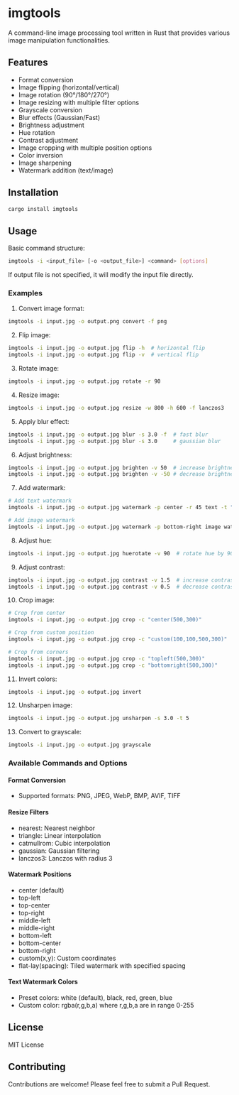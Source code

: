 # imgtools

A command-line image processing tool written in Rust that provides various image manipulation functionalities.

## Features

- Format conversion
- Image flipping (horizontal/vertical)
- Image rotation (90°/180°/270°)
- Image resizing with multiple filter options
- Grayscale conversion
- Blur effects (Gaussian/Fast)
- Brightness adjustment
- Hue rotation
- Contrast adjustment
- Image cropping with multiple position options
- Color inversion
- Image sharpening
- Watermark addition (text/image)

## Installation

```bash
cargo install imgtools
```

## Usage

Basic command structure:
```bash
imgtools -i <input_file> [-o <output_file>] <command> [options]
```

If output file is not specified, it will modify the input file directly.

### Examples

1. Convert image format:
```bash
imgtools -i input.jpg -o output.png convert -f png
```

2. Flip image:
```bash
imgtools -i input.jpg -o output.jpg flip -h  # horizontal flip
imgtools -i input.jpg -o output.jpg flip -v  # vertical flip
```

3. Rotate image:
```bash
imgtools -i input.jpg -o output.jpg rotate -r 90
```

4. Resize image:
```bash
imgtools -i input.jpg -o output.jpg resize -w 800 -h 600 -f lanczos3
```

5. Apply blur effect:
```bash
imgtools -i input.jpg -o output.jpg blur -s 3.0 -f  # fast blur
imgtools -i input.jpg -o output.jpg blur -s 3.0     # gaussian blur
```

6. Adjust brightness:
```bash
imgtools -i input.jpg -o output.jpg brighten -v 50  # increase brightness
imgtools -i input.jpg -o output.jpg brighten -v -50 # decrease brightness
```

7. Add watermark:
```bash
# Add text watermark
imgtools -i input.jpg -o output.jpg watermark -p center -r 45 text -t "Copyright" -c white -s 50

# Add image watermark
imgtools -i input.jpg -o output.jpg watermark -p bottom-right image watermark.png
```
8. Adjust hue:
```bash
imgtools -i input.jpg -o output.jpg huerotate -v 90  # rotate hue by 90 degrees
```

9. Adjust contrast:
```bash
imgtools -i input.jpg -o output.jpg contrast -v 1.5  # increase contrast
imgtools -i input.jpg -o output.jpg contrast -v 0.5  # decrease contrast
```

10. Crop image:
```bash
# Crop from center
imgtools -i input.jpg -o output.jpg crop -c "center(500,300)"

# Crop from custom position
imgtools -i input.jpg -o output.jpg crop -c "custom(100,100,500,300)"

# Crop from corners
imgtools -i input.jpg -o output.jpg crop -c "topleft(500,300)"
imgtools -i input.jpg -o output.jpg crop -c "bottomright(500,300)"
```

11. Invert colors:
```bash
imgtools -i input.jpg -o output.jpg invert
```

12. Unsharpen image:
```bash
imgtools -i input.jpg -o output.jpg unsharpen -s 3.0 -t 5
```

13. Convert to grayscale:
```bash
imgtools -i input.jpg -o output.jpg grayscale
```

### Available Commands and Options

#### Format Conversion
- Supported formats: PNG, JPEG, WebP, BMP, AVIF, TIFF

#### Resize Filters
- nearest: Nearest neighbor
- triangle: Linear interpolation
- catmullrom: Cubic interpolation
- gaussian: Gaussian filtering
- lanczos3: Lanczos with radius 3

#### Watermark Positions
- center (default)
- top-left
- top-center
- top-right
- middle-left
- middle-right
- bottom-left
- bottom-center
- bottom-right
- custom(x,y): Custom coordinates
- flat-lay(spacing): Tiled watermark with specified spacing

#### Text Watermark Colors
- Preset colors: white (default), black, red, green, blue
- Custom color: rgba(r,g,b,a) where r,g,b,a are in range 0-255

## License

MIT License

## Contributing

Contributions are welcome! Please feel free to submit a Pull Request.